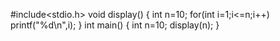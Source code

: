 #include<stdio.h>
void display()
{
    int n=10;
    for(int i=1;i<=n;i++)
    printf("%d\n",i);
}
int main()
{
    int n=10;
    display(n);
}
